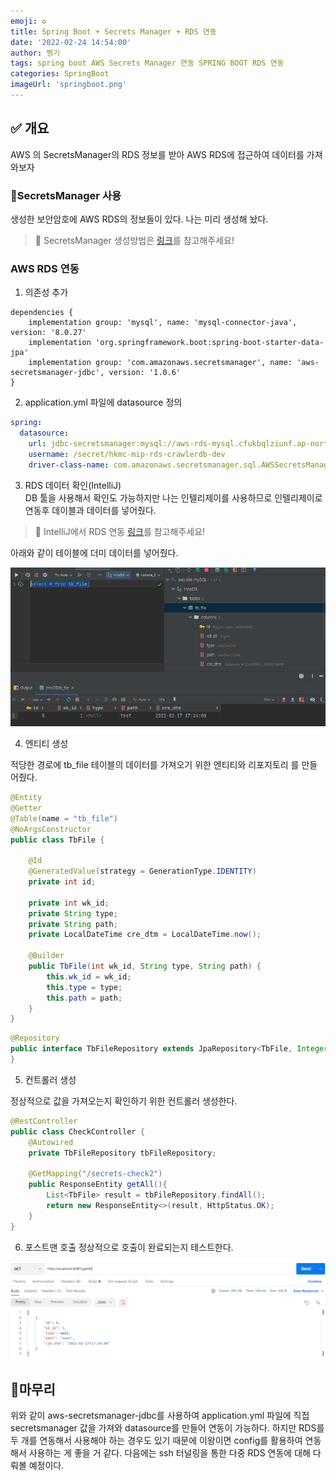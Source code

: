 ```yaml
---
emoji: ♻
title: Spring Boot + Secrets Manager + RDS 연동
date: '2022-02-24 14:54:00'
author: 쩡기
tags: spring boot AWS Secrets Manager 연동 SPRING BOOT RDS 연동
categories: SpringBoot
imageUrl: 'springboot.png'
---
```


## ✅ 개요
AWS 의 SecretsManager의 RDS 정보를 받아 AWS RDS에 접근하여 데이터를 가져와보자
<br>

### 🔑SecretsManager 사용

생성한 보안암호에 AWS RDS의 정보들이 있다.
나는 미리 생성해 놨다.
> 🦄 SecretsManager 생성방법은 [링크](https://leesungki.github.io/gatsby-aws-study-secretsManager-tutorial/)를 참고해주세요!

### AWS RDS 연동

1. 의존성 추가
```
dependencies {    
    implementation group: 'mysql', name: 'mysql-connector-java', version: '8.0.27'
    implementation 'org.springframework.boot:spring-boot-starter-data-jpa'
    implementation group: 'com.amazonaws.secretsmanager', name: 'aws-secretsmanager-jdbc', version: '1.0.6'
}
```

<!-- 시크릿 매니저가 생성 되었다면 이제 해당 값을 가져오는 로직이 필요하다.
나는 SecretManagerBuild class를 이용하여 진행하였다.
> 🦄 SecretsManager 값 받아오기 [링크](https://leesungki.github.io/gatsby-springboot-study-secretsManager/#secretmanagerbuild-class-%EC%82%AC%EC%9A%A9)를 참고해주세요! -->

2. application.yml 파일에 datasource 정의


```yml
spring:
  datasource:
    url: jdbc-secretsmanager:mysql://aws-rds-mysql.cfukbqlziunf.ap-northeast-2.rds.amazonaws.com:3306/InnoDB
    username: /secret/hkmc-mip-rds-crawlerdb-dev
    driver-class-name: com.amazonaws.secretsmanager.sql.AWSSecretsManagerMySQLDriver
```

3. RDS 데이터 확인(IntelliJ)\
DB 툴을 사용해서 확인도 가능하지만 나는 인텔리제이를 사용하므로 인텔리제이로 연동후 데이블과 데이터를 넣어줬다.

> 🦄 IntelliJ에서 RDS 연동 [링크](https://leesungki.github.io/gatsby-springboot-study-intellij)를 참고해주세요!

아래와 같이 테이블에 더미 데이터를 넣어줬다.

![springbootsm6.PNG](springbootsm6.PNG)

4. 엔티티 생성

적당한 경로에 tb_file 테이블의 데이터를 가져오기 위한 엔티티와 리포지토리 를 만들어줬다.

```java
@Entity
@Getter
@Table(name = "tb_file")
@NoArgsConstructor
public class TbFile {

	@Id
	@GeneratedValue(strategy = GenerationType.IDENTITY)
	private int id;

	private int wk_id;
	private String type;
	private String path;
	private LocalDateTime cre_dtm = LocalDateTime.now();

	@Builder
	public TbFile(int wk_id, String type, String path) {
		this.wk_id = wk_id;
		this.type = type;
		this.path = path;
	}
}
```
```java
@Repository
public interface TbFileRepository extends JpaRepository<TbFile, Integer>{
}
```


5. 컨트롤러 생성

정상적으로 값을 가져오는지 확인하기 위한 컨트롤러 생성한다.

```java
@RestController
public class CheckController {
    @Autowired
    private TbFileRepository tbFileRepository;
    
    @GetMapping("/secrets-check2")
    public ResponseEntity getAll(){
        List<TbFile> result = tbFileRepository.findAll();
        return new ResponseEntity<>(result, HttpStatus.OK);
    }
}
```

6. 포스트맨 호출
정상적으로 호출이 완료되는지 테스트한다.

![springbootsm7.PNG](springbootsm7.PNG)



## 🌭마무리
위와 같이 aws-secretsmanager-jdbc를 사용하여 application.yml 파일에 직접 secretsmanager 값을 가져와 datasource를 만들어 연동이 가능하다.
하지만 RDS를 두 개를 연동해서 사용해야 하는 경우도 있기 때문에 이왕이면 config를 활용하여 연동해서 사용하는 게 좋을 거 같다.
다음에는 ssh 터널링을 통한 다중 RDS 연동에 대해 다뤄볼 예정이다.

<br>
<br>

```toc

```
